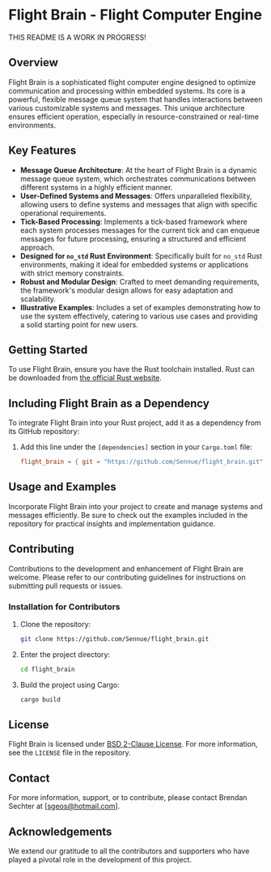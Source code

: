 <!-- README.md -->

# Flight Brain - Flight Computer Engine

THIS README IS A WORK IN PROGRESS!

## Overview
Flight Brain is a sophisticated flight computer engine designed to optimize communication and processing within embedded systems. Its core is a powerful, flexible message queue system that handles interactions between various customizable systems and messages. This unique architecture ensures efficient operation, especially in resource-constrained or real-time environments.

## Key Features
- **Message Queue Architecture**: At the heart of Flight Brain is a dynamic message queue system, which orchestrates communications between different systems in a highly efficient manner.
- **User-Defined Systems and Messages**: Offers unparalleled flexibility, allowing users to define systems and messages that align with specific operational requirements.
- **Tick-Based Processing**: Implements a tick-based framework where each system processes messages for the current tick and can enqueue messages for future processing, ensuring a structured and efficient approach.
- **Designed for `no_std` Rust Environment**: Specifically built for `no_std` Rust environments, making it ideal for embedded systems or applications with strict memory constraints.
- **Robust and Modular Design**: Crafted to meet demanding requirements, the framework's modular design allows for easy adaptation and scalability.
- **Illustrative Examples**: Includes a set of examples demonstrating how to use the system effectively, catering to various use cases and providing a solid starting point for new users.


## Getting Started
To use Flight Brain, ensure you have the Rust toolchain installed. Rust can be downloaded from [the official Rust website](https://www.rust-lang.org/).

## Including Flight Brain as a Dependency

To integrate Flight Brain into your Rust project, add it as a dependency from its GitHub repository:

1. Add this line under the `[dependencies]` section in your `Cargo.toml` file:
   ```toml
   flight_brain = { git = "https://github.com/Sennue/flight_brain.git" }
   ```

## Usage and Examples
Incorporate Flight Brain into your project to create and manage systems and messages efficiently. Be sure to check out the examples included in the repository for practical insights and implementation guidance.

## Contributing
Contributions to the development and enhancement of Flight Brain are welcome. Please refer to our contributing guidelines for instructions on submitting pull requests or issues.

### Installation for Contributors
1. Clone the repository:
   ```bash
   git clone https://github.com/Sennue/flight_brain.git
   ```
2. Enter the project directory:
   ```bash
   cd flight_brain
   ```
3. Build the project using Cargo:
   ```bash
   cargo build
   ```

## License
Flight Brain is licensed under [BSD 2-Clause License](LICENSE).  For more information, see the `LICENSE` file in the repository.

## Contact
For more information, support, or to contribute, please contact Brendan Sechter at [sgeos@hotmail.com].

## Acknowledgements
We extend our gratitude to all the contributors and supporters who have played a pivotal role in the development of this project.

